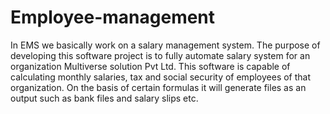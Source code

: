 # Employee-management
In EMS we basically work on a salary management system. The purpose of developing this software project is to fully automate salary system for an organization Multiverse solution Pvt Ltd. This software is capable of calculating monthly salaries, tax and social security of employees of that organization. On the basis of certain formulas it will generate files as an output such as bank files and salary slips etc.
